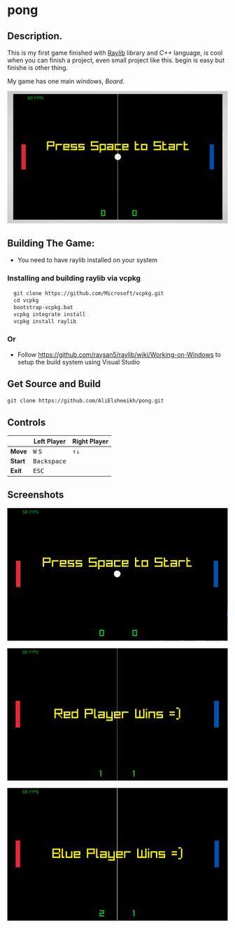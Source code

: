 # pong

## Description.

This is my first game finished with [Raylib](https://www.raylib.com/) library and *C++* language, is cool when you can finish a project, even small project like this. begin is easy but finishe is other thing.

My game has one main windows, *Board*.

![GIF](Screenshot/GIF.gif)

## Building The Game:
- You need to have raylib installed on your system


### Installing and building raylib via vcpkg
```
  git clone https://github.com/Microsoft/vcpkg.git
  cd vcpkg
  bootstrap-vcpkg.bat
  vcpkg integrate install
  vcpkg install raylib
```


### Or

- Follow https://github.com/raysan5/raylib/wiki/Working-on-Windows to setup the build system using Visual Studio

## Get Source and Build

```
git clone https://github.com/AliElsheeikh/pong.git
```


## Controls

|                 | Left Player                                       | Right Player |
|-----------------|---------------------------------------------------|----------|
| **Move**        | <kbd>W</kbd> <kbd>S</kbd>                         | <kbd>&#8593;</kbd><kbd>&#8595;</kbd> |
| **Start**       | <kbd>Backspace </kbd>                                 |  |
| **Exit**       | <kbd>ESC </kbd>                                 |  |

## Screenshots

![im01](Screenshot/01.png)

![im02](Screenshot/02.png)

![im03](Screenshot/03.png)












